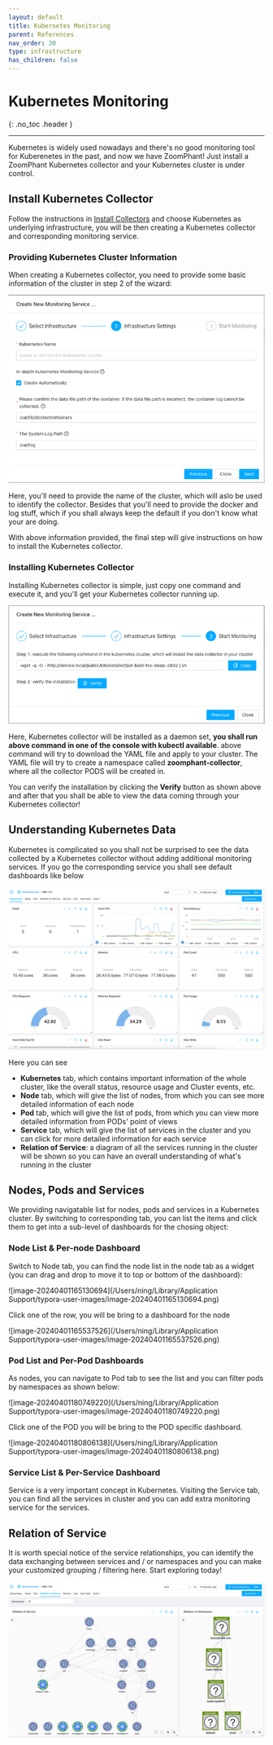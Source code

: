 ```yaml
---
layout: default
title: Kubernetes Monitoring
parent: References
nav_order: 30
type: infrastructure
has_children: false
---
```


# Kubernetes Monitoring
{: .no_toc .header }

----
Kubernetes is widely used nowadays and there's no good monitoring tool for Kuberenetes in the past, and now we have ZoomPhant! Just install a ZoomPhant Kubernetes collector and your Kubernetes cluster is under control.

## Install Kubernetes Collector

Follow the instructions in  [Install Collectors](../collector/index.md) and choose Kubernetes as underlying infrastructure, you will be then creating a Kubernetes collector and corresponding monitoring service.

### Providing Kubernetes Cluster Information

When creating a Kubernetes collector, you need to provide some basic information of the cluster in step 2 of the wizard:

![image-20240401162055892](./image-20240401162055892.png)



Here, you'll need to provide the name of the cluster, which will aslo be used to identify the collector. Besides that you'll need to provide the docker and log stuff, which if you shall always keep the default if you don't know what your are doing.

With above information provided, the final step will give instructions on how to install the Kubernetes collector.

### Installing Kubernetes Collector

Installing Kubernetes collector is simple, just copy one command and execute it, and you'll get your Kubernetes collector running up.

![image-20240401162338200](./image-20240401162338200.png)



Here, Kubernetes collector will be installed as a daemon set, **you shall run above command in one of the console with kubectl available**. above command will try to download the YAML file and apply to your cluster. The YAML file will try to create a namespace called **zoomphant-collector**, where all the collector PODS will be created in.

You can verify the installation by clicking the **Verify** button as shown above and after that you shall be able to view the data coming through your Kubernetes collector!



## Understanding Kubernetes Data

Kubernetes is complicated so you shall not be surprised to see the data collected by a Kubernetes collector without adding additional monitoring services. If you go the corresponding service you shall see default dashboards like below

![image-20240401164204939](./image-20240401164204939.png)

Here you can see

* **Kubernetes** tab, which contains important information of the whole cluster, like the overall status, resource usage and Cluster events, etc.
* **Node** tab, which will give the list of nodes, from which you can see more detailed information of each node
* **Pod** tab, which will give the list of pods, from which you can view more detailed information from PODs' point of views
* **Service** tab, which will give the list of services in the cluster and you can click for more detailed information for each service
* **Relation of Service**: a diagram of all the services running in the cluster will be shown so you can have an overall understanding of what's running in the cluster



## Nodes, Pods and Services

We providing navigatable list for nodes, pods and services in a Kubernetes cluster. By switching to corresponding tab, you can list the items and click them to get into a sub-level of dashboards for the chosing object:

### Node List & Per-node Dashboard

Switch to Node tab, you can find the node list in the node tab as a widget (you can drag and drop to move it to top or bottom of the dashboard):

![image-20240401165130694](/Users/ning/Library/Application Support/typora-user-images/image-20240401165130694.png)



Click one of the row, you will be bring to a dashboard for the node

![image-20240401165537526](/Users/ning/Library/Application Support/typora-user-images/image-20240401165537526.png)



### Pod List and Per-Pod Dashboards

As nodes, you can navigate to Pod tab to see the list and you can filter pods by namespaces as shown below:

![image-20240401180749220](/Users/ning/Library/Application Support/typora-user-images/image-20240401180749220.png)



Click one of the POD you will be bring to the POD specific dashboard.

![image-20240401180806138](/Users/ning/Library/Application Support/typora-user-images/image-20240401180806138.png)



### Service List & Per-Service Dashboard

Service is a very important concept in Kubernetes. Visiting the Service tab, you can find all the services in cluster and you can add extra monitoring service for the services.



## Relation of Service ##

It is worth special notice of the service relationships, you can identify the data exchanging between services and / or namespaces and you can make your customized grouping / filtering here. Start exploring today!

![image-20240401164511950](./image-20240401164511950.png)

